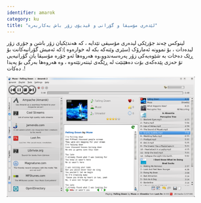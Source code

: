 ```yaml
---
identifier: amarok
category: ku
title: "لێدەری مۆسیقا و گۆرانی و ڤیدیۆی زۆر باش بەکاربەرە"
---
```


لینوکس چەند جۆرێکی لیدەری مۆسیقی تێدایە ، کە هەندێکیان زۆر باشن و جۆری زۆر لیدەدات ، بۆ نموونە ئەمارۆک (سێری وێنەکە بکە لە خوارەوە ):کە ئەمیش گۆرانیەکانت بۆ ڕێک دەخات بە شێوەیەکی زۆر پەرەسەندوو،وە هەروەها ئەو جۆرە مۆسیقا یان گۆرانیەیی تۆ حەزی پێدەکەی بۆت دەهێنێت لە ڕێگەی ئینتەرنێتەوە ، وە هەروەها بەرگی بۆ پەیدا دەکات .!

<img src="/img/amarok.png" />




